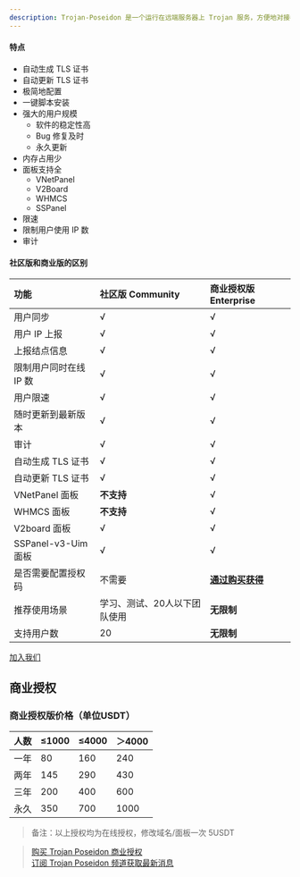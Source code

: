 ```yaml
---
description: Trojan-Poseidon 是一个运行在远端服务器上 Trojan 服务，方便地对接各种面板。
---
```


#### 特点

* 自动生成 TLS 证书
* 自动更新 TLS 证书
* 极简地配置
* 一键脚本安装
* 强大的用户规模
  * 软件的稳定性高
  * Bug 修复及时
  * 永久更新
* 内存占用少
* 面板支持全
  * VNetPanel
  * V2Board
  * WHMCS
  * SSPanel
* 限速
* 限制用户使用 IP 数
* 审计

#### 社区版和商业版的区别

| 功能 | 社区版 Community | 商业授权版 Enterprise |
| :--- | :--- | :--- |
| 用户同步 								| √ | √ |
| 用户 IP 上报 							| √ | √ |
| 上报结点信息 							| √ | √ |
| 限制用户同时在线 IP 数 				| √ | √ |
| 用户限速 								| √ | √ |
| 随时更新到最新版本 					| √ | √ |
| 审计 									| √ | √ |
| 自动生成 TLS 证书 					| √ | √ |
| 自动更新 TLS 证书 					| √ | √ |
| VNetPanel 面板 						| **不支持** | √ |
| WHMCS 面板 							| **不支持** | √ |
| V2board 面板 							| √ | √ |
| SSPanel-v3-Uim 面板 					| √ | √ |
| 是否需要配置授权码 					| 不需要 | [**通过购买获得**](https://t.me/mara915) |
| 推荐使用场景 							| 学习、测试、20人以下团队使用 | **无限制** |
| 支持用户数 							| 20 | **无限制** |

[加入我们](https://t.me/trojan_poseidon)

[comment]: <> (TROJAN LICENSING BEGIN)

## 商业授权

### 商业授权版价格（单位USDT）

| 人数 | 	≤1000 |	≤4000 |	＞4000 |
|-----|--------|-------|--------|
|一年	| 80	| 160	| 240    |
|两年	| 145 |	290 | 	430  |
|三年	| 200 |	400 | 	600  |
|永久	| 350 |	700 | 	1000 |

> 备注：以上授权均为在线授权，修改域名/面板一次 5USDT  

> [购买 Trojan Poseidon 商业授权](https://t.me/mara915)  
[订阅 Trojan Poseidon 频道获取最新消息](https://t.me/trojan_poseidon)

[comment]: <> (TROJAN LICENSING BEGIN)
